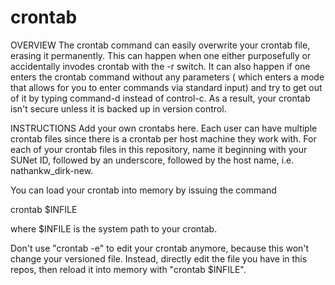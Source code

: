# crontab
OVERVIEW
The crontab command can easily overwrite your crontab file, erasing it permanently. This can happen when one either purposefully
or accidentally invodes crontab with the -r switch. It can also happen if one enters the crontab command without any parameters (
which enters a mode that allows for you to enter commands via standard input) and try to get out of it by typing command-d instead
of control-c. As a result, your crontab isn't secure unless it is backed up in version control.

INSTRUCTIONS
Add your own crontabs here. Each user can have multiple crontab files since there is a crontab per host machine they work with. For each of your crontab files in this repository, name it beginning with your SUNet ID, followed by an underscore, followed by the host name, i.e. nathankw_dirk-new.

You can load your crontab into memory by issuing the command

  crontab $INFILE
  
where $INFILE is the system path to your crontab.

Don't use "crontab -e" to edit your crontab anymore, because this won't change your versioned file. Instead, directly edit the file you have in this repos, then reload it into memory with "crontab $INFILE".

